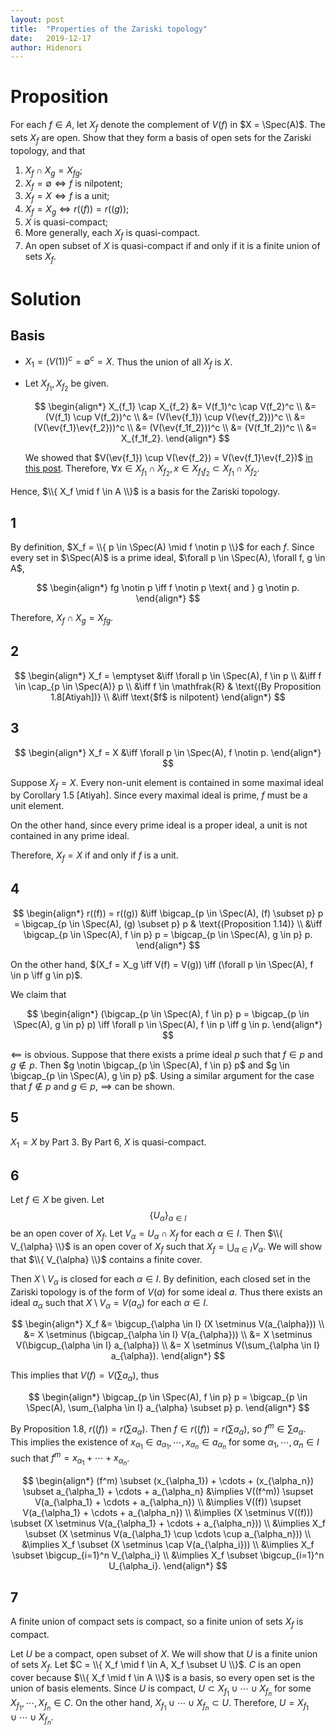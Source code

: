 ```yaml
---
layout: post
title:  "Properties of the Zariski topology"
date:   2019-12-17
author: Hidenori
---
```


# Proposition
For each $f \in A$, let $X_f$ denote the complement of $V(f)$ in $X = \Spec(A)$.
The sets $X_f$ are open.
Show that they form a basis of open sets for the Zariski topology, and that

1. $X_f \cap X_g = X_{fg}$;
1. $X_f = \emptyset \iff f$ is nilpotent;
1. $X_f = X \iff f$ is a unit;
1. $X_f = X_g \iff r((f)) = r((g))$;
1. $X$ is quasi-compact;
1. More generally, each $X_f$ is quasi-compact.
1. An open subset of $X$ is quasi-compact if and only if it is a finite union of sets $X_f$.

# Solution

## Basis
* $X_1 = (V(1))^c = \emptyset^c = X$.
  Thus the union of all $X_f$ is $X$.
* Let $X_{f_1}, X_{f_2}$ be given.

  $$
  \begin{align*}
    X_{f_1} \cap X_{f_2}
      &= V(f_1)^c \cap V(f_2)^c \\
      &= (V(f_1) \cup V(f_2))^c \\
      &= (V(\ev{f_1}) \cup V(\ev{f_2}))^c \\
      &= (V(\ev{f_1}\ev{f_2}))^c \\
      &= (V(\ev{f_1f_2}))^c \\
      &= (V(f_1f_2))^c \\
      &= X_{f_1f_2}.
  \end{align*}
  $$

  We showed that $V(\ev{f_1}) \cup V(\ev{f_2}) = V(\ev{f_1}\ev{f_2})$ [in this post](/2019/11/27/zariski-topology-ex-1-15.html).
  Therefore, $\forall x \in X_{f_1} \cap X_{f_2}, x \in X_{f_1f_2} \subset X_{f_1} \cap X_{f_2}$.

Hence, $\\{ X_f \mid f \in A \\}$ is a basis for the Zariski topology.

## 1
By definition, $X_f = \\{ p \in \Spec(A) \mid f \notin p \\}$ for each $f$.
Since every set in $\Spec(A)$ is a prime ideal, $\forall p \in \Spec(A), \forall f, g \in A$,

$$
\begin{align*}
  fg \notin p \iff f \notin p \text{ and } g \notin p.
\end{align*}
$$

Therefore, $X_f \cap X_g = X_{fg}$.

## 2

$$
\begin{align*}
  X_f = \emptyset
    &\iff \forall p \in \Spec(A), f \in p \\
    &\iff f \in \cap_{p \in \Spec(A)} p \\
    &\iff f \in \mathfrak{R} & \text{(By Proposition 1.8[Atiyah])} \\
    &\iff \text{$f$ is nilpotent}
\end{align*}
$$

## 3
$$
\begin{align*}
  X_f = X
    &\iff \forall p \in \Spec(A), f \notin p.
\end{align*}
$$

Suppose $X_f = X$.
Every non-unit element is contained in some maximal ideal by Corollary 1.5 [Atiyah].
Since every maximal ideal is prime, $f$ must be a unit element.

On the other hand, since every prime ideal is a proper ideal, a unit is not contained in any prime ideal.

Therefore, $X_f = X$ if and only if $f$ is a unit.

## 4

$$
\begin{align*}
  r((f)) = r((g))
    &\iff \bigcap_{p \in \Spec(A), (f) \subset p} p = \bigcap_{p \in \Spec(A), (g) \subset p} p & \text{(Proposition 1.14)} \\
    &\iff \bigcap_{p \in \Spec(A), f \in p} p = \bigcap_{p \in \Spec(A), g \in p} p.
\end{align*}
$$

On the other hand, $(X_f = X_g \iff V(f) = V(g)) \iff (\forall p \in \Spec(A), f \in p \iff g \in p)$.

We claim that 

$$
\begin{align*}
  (\bigcap_{p \in \Spec(A), f \in p} p = \bigcap_{p \in \Spec(A), g \in p} p) \iff \forall p \in \Spec(A), f \in p \iff g \in p.
\end{align*}
$$

$\impliedby$ is obvious.
Suppose that there exists a prime ideal $p$ such that $f \in p$ and $g \notin p$.
Then $g \notin \bigcap_{p \in \Spec(A), f \in p} p$ and $g \in \bigcap_{p \in \Spec(A), g \in p} p$.
Using a similar argument for the case that $f \notin p$ and $g \in p$, $\implies$ can be shown.


## 5
$X_1 = X$ by Part 3.
By Part 6, $X$ is quasi-compact.

## 6
Let $f \in X$ be given.
Let $$\{ U_{\alpha} \}_{\alpha \in I}$$ be an open cover of $X_f$.
Let $V_{\alpha} = U_{\alpha} \cap X_f$ for each $\alpha \in I$.
Then $\\{ V_{\alpha} \\}$ is an open cover of $X_f$ such that $X_f = \bigcup_{\alpha \in I} V_{\alpha}$.
We will show that $\\{ V_{\alpha} \\}$ contains a finite cover.

Then $X \setminus V_{\alpha}$ is closed for each $\alpha \in I$.
By definition, each closed set in the Zariski topology is of the form of $V(a)$ for some ideal $a$.
Thus there exists an ideal $a_{\alpha}$ such that $X \setminus V_{\alpha} = V(a_{\alpha})$ for each $\alpha \in I$.

$$
\begin{align*}
  X_f
    &= \bigcup_{\alpha \in I} (X \setminus V(a_{\alpha})) \\
    &= X \setminus (\bigcap_{\alpha \in I} V(a_{\alpha})) \\
    &= X \setminus V(\bigcup_{\alpha \in I} a_{\alpha}) \\
    &= X \setminus V(\sum_{\alpha \in I} a_{\alpha}).
\end{align*}
$$

This implies that $V(f) = V(\sum a_{\alpha})$, thus

$$
\begin{align*}
  \bigcap_{p \in \Spec(A), f \in p} p = \bigcap_{p \in \Spec(A), \sum_{\alpha \in I} a_{\alpha} \subset p} p.
\end{align*}
$$

By Proposition 1.8, $r((f)) = r(\sum a_{\alpha})$.
Then $f \in r((f)) = r(\sum a_{\alpha})$, so $f^m \in \sum a_{\alpha}$.
This implies the existence of $x_{\alpha_1} \in a_{\alpha_1}, \cdots, x_{\alpha_n} \in a_{\alpha_n}$ for some $\alpha_1, \cdots, \alpha_n \in I$ such that $f^m = x_{\alpha_1} + \cdots + x_{\alpha_n}$.

$$
\begin{align*}
  (f^m) \subset (x_{\alpha_1}) + \cdots + (x_{\alpha_n}) \subset a_{\alpha_1} + \cdots + a_{\alpha_n}
    &\implies V((f^m)) \supset V(a_{\alpha_1} + \cdots + a_{\alpha_n}) \\
    &\implies V((f)) \supset V(a_{\alpha_1} + \cdots + a_{\alpha_n}) \\
    &\implies (X \setminus V((f))) \subset (X \setminus V(a_{\alpha_1} + \cdots + a_{\alpha_n})) \\
    &\implies X_f \subset (X \setminus V(a_{\alpha_1} \cup \cdots \cup a_{\alpha_n})) \\
    &\implies X_f \subset (X \setminus \cap V(a_{\alpha_i})) \\
    &\implies X_f \subset \bigcup_{i=1}^n V_{\alpha_i} \\
    &\implies X_f \subset \bigcup_{i=1}^n U_{\alpha_i}.
\end{align*}
$$

## 7
A finite union of compact sets is compact, so a finite union of sets $X_f$ is compact.

Let $U$ be a compact, open subset of $X$.
We will show that $U$ is a finite union of sets $X_f$.
Let $C = \\{ X_f \mid f \in A, X_f \subset U \\}$.
$C$ is an open cover because $\\{ X_f \mid f \in A \\}$ is a basis, so every open set is the union of basis elements.
Since $U$ is compact, $U \subset X_{f_1} \cup \cdots \cup X_{f_n}$ for some $X_{f_1}, \cdots, X_{f_n} \in C$.
On the other hand, $X_{f_1} \cup \cdots \cup X_{f_n} \subset U$.
Therefore, $U = X_{f_1} \cup \cdots \cup X_{f_n}$.

